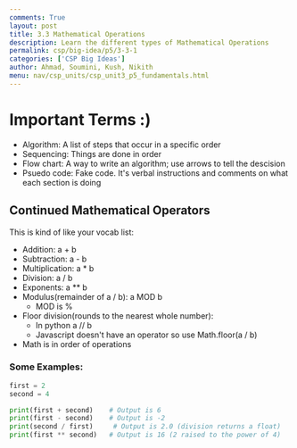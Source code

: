 ```yaml
---
comments: True
layout: post
title: 3.3 Mathematical Operations
description: Learn the different types of Mathematical Operations
permalink: csp/big-idea/p5/3-3-1
categories: ['CSP Big Ideas']
author: Ahmad, Soumini, Kush, Nikith
menu: nav/csp_units/csp_unit3_p5_fundamentals.html
---
```


<style>
article {
    background-color: #493149 !important;
    color: #A88AA4 !important; /* Change text color */
    border: 2px solid #312131 !important;
    padding: 20px !important;
    border-radius: 64px !important;
}
</style>



# **Important Terms :)**
 - Algorithm: A list of steps that occur in a specific order
 - Sequencing: Things are done in order
 - Flow chart: A way to write an algorithm; use arrows to tell the descision
 - Psuedo code: Fake code. It's verbal instructions and comments on what each section is doing

 ## **Continued Mathematical Operators**
 
This is kind of like your vocab list: 

- Addition: a + b
- Subtraction: a - b
- Multiplication: a * b
- Division: a / b
- Exponents: a ** b
- Modulus(remainder of a / b): a MOD b
    - MOD is %
- Floor division(rounds to the nearest whole number): 
    - In python a // b 
    - Javascript doesn't have an operator so use Math.floor(a / b)
- Math is in order of operations

### Some Examples: 
```python
first = 2
second = 4

print(first + second)    # Output is 6
print(first - second)    # Output is -2
print(second / first)     # Output is 2.0 (division returns a float)
print(first ** second)   # Output is 16 (2 raised to the power of 4)
```


